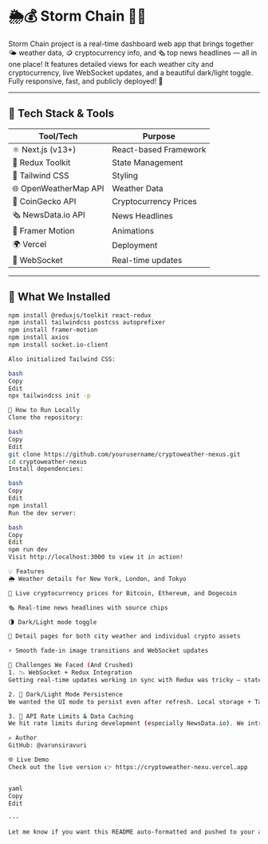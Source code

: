 # 🌦️💰 Storm Chain 📡📰

Storm Chain project is a real-time dashboard web app that brings together 🌤️ weather data, 🪙 cryptocurrency info, and 🗞️ top news headlines — all in one place! It features detailed views for each weather city and cryptocurrency, live WebSocket updates, and a beautiful dark/light toggle. Fully responsive, fast, and publicly deployed! 🚀

---

## 🧰 Tech Stack & Tools

| Tool/Tech            | Purpose                          |
|----------------------|----------------------------------|
| ⚛️ Next.js (v13+)     | React-based Framework           |
| 🧠 Redux Toolkit      | State Management                |
| 🎨 Tailwind CSS       | Styling                         |
| 🌐 OpenWeatherMap API | Weather Data                    |
| 💸 CoinGecko API      | Cryptocurrency Prices           |
| 🗞️ NewsData.io API    | News Headlines                  |
| 🌈 Framer Motion      | Animations                      |
| 🌍 Vercel             | Deployment                   |
| 🔌 WebSocket          | Real-time updates               |

---

## 🧪 What We Installed

```bash
npm install @reduxjs/toolkit react-redux
npm install tailwindcss postcss autoprefixer
npm install framer-motion
npm install axios
npm install socket.io-client

Also initialized Tailwind CSS:

bash
Copy
Edit
npx tailwindcss init -p

🚀 How to Run Locally
Clone the repository:

bash
Copy
Edit
git clone https://github.com/yourusername/cryptoweather-nexus.git
cd cryptoweather-nexus
Install dependencies:

bash
Copy
Edit
npm install
Run the dev server:

bash
Copy
Edit
npm run dev
Visit http://localhost:3000 to view it in action!

💡 Features
🌦️ Weather details for New York, London, and Tokyo

💸 Live cryptocurrency prices for Bitcoin, Ethereum, and Dogecoin

🗞️ Real-time news headlines with source chips

🌗 Dark/Light mode toggle

🎯 Detail pages for both city weather and individual crypto assets

⚡ Smooth fade-in image transitions and WebSocket updates

😤 Challenges We Faced (And Crushed)
1. 📉 WebSocket + Redux Integration
Getting real-time updates working in sync with Redux was tricky — state conflicts and re-renders were breaking the UI. We eventually set up a clean middleware-like layer to handle socket events smoothly. 💪

2. 🧩 Dark/Light Mode Persistence
We wanted the UI mode to persist even after refresh. Local storage + Tailwind dark class was the solution — but managing hydration errors on initial load needed careful setup!

3. 🔀 API Rate Limits & Data Caching
We hit rate limits during development (especially NewsData.io). We introduced caching strategies and debounced calls to avoid over-fetching.

✍️ Author
GitHub: @varunsiravuri

🌐 Live Demo
Check out the live version 👉 https://cryptoweather-nexu.vercel.app


yaml
Copy
Edit

---

Let me know if you want this README auto-formatted and pushed to your actual GitHub repo via a PR or if you want me to include screenshots, badges, or links!







